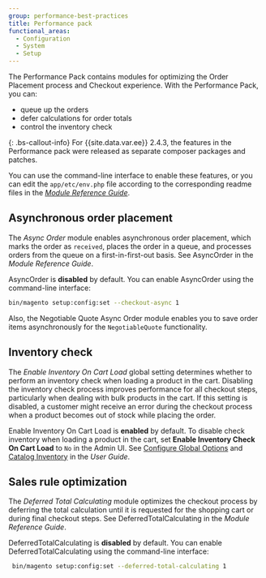```yaml
---
group: performance-best-practices
title: Performance pack
functional_areas:
  - Configuration
  - System
  - Setup
---
```


The Performance Pack contains modules for optimizing the Order Placement process and Checkout experience. With the Performance Pack, you can:

-  queue up the orders
-  defer calculations for order totals
-  control the inventory check

{: .bs-callout-info}
For {{site.data.var.ee}} 2.4.3, the features in the Performance pack were released as separate composer packages and patches.

You can use the command-line interface to enable these features, or you can edit the `app/etc/env.php` file according to the corresponding readme files in the [_Module Reference Guide_][mrg].

## Asynchronous order placement

The _Async Order_ module enables asynchronous order placement, which marks the order as `received`, places the order in a queue, and processes orders from the queue on a first-in-first-out basis. See AsyncOrder in the _Module Reference Guide_.

AsyncOrder is **disabled** by default. You can enable AsyncOrder using the command-line interface:

 ```bash
 bin/magento setup:config:set --checkout-async 1
 ```

Also, the Negotiable Quote Async Order module enables you to save order items asynchronously for the `NegotiableQuote` functionality.

## Inventory check

The _Enable Inventory On Cart Load_ global setting determines whether to perform an inventory check when loading a product in the cart. Disabling the inventory check process improves performance for all checkout steps, particularly when dealing with bulk products in the cart. If this setting is disabled, a customer might receive an error during the checkout process when a product becomes out of stock while placing the order.

Enable Inventory On Cart Load is **enabled** by default. To disable check inventory when loading a product in the cart, set **Enable Inventory Check On Cart Load** to `No` in the Admin UI. See [Configure Global Options][global] and [Catalog Inventory][inventory] in the _User Guide_.

## Sales rule optimization

The _Deferred Total Calculating_ module optimizes the checkout process by deferring the total calculation until it is requested for the shopping cart or during final checkout steps. See DeferredTotalCalculating in the _Module Reference Guide_.

DeferredTotalCalculating is **disabled** by default. You can enable DeferredTotalCalculating using the command-line interface:

```bash
 bin/magento setup:config:set --deferred-total-calculating 1
 ```

<!-- link definitions -->

[global]: https://docs.magento.com/user-guide/catalog/inventory-options-global.html
[inventory]: https://docs.magento.com/user-guide/configuration/catalog/inventory.html
[mrg]: {{site.baseurl}}{{site.gdeurl}}/mrg/intro.html